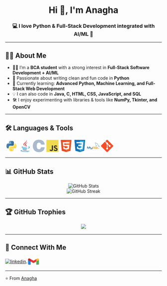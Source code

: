 <h1 align="center">Hi 👋, I'm Anagha</h1>
<h3 align="center">💻 I love Python & Full-Stack Development integrated with AI/ML 🤖</h3>

---

## 🙋‍♀️ About Me  
- 👩‍🎓 I’m a **BCA student** with a strong interest in **Full-Stack Software Development + AI/ML**  
- 🐍 Passionate about writing clean and fun code in **Python**  
- 🌱 Currently learning: **Advanced Python, Machine Learning, and Full-Stack Web Development**  
- 💡 I can also code in **Java, C, HTML, CSS, JavaScript, and SQL**  
- 🛠️ I enjoy experimenting with libraries & tools like **NumPy, Tkinter, and OpenCV**  

---

## 🛠️ Languages & Tools  
<p align="left"> 
  <img src="https://raw.githubusercontent.com/devicons/devicon/master/icons/python/python-original.svg" alt="python" width="40"/> 
  <img src="https://raw.githubusercontent.com/devicons/devicon/master/icons/java/java-original.svg" alt="java" width="40"/> 
  <img src="https://raw.githubusercontent.com/devicons/devicon/master/icons/c/c-original.svg" alt="c" width="40"/> 
  <img src="https://raw.githubusercontent.com/devicons/devicon/master/icons/javascript/javascript-original.svg" alt="javascript" width="40"/> 
  <img src="https://raw.githubusercontent.com/devicons/devicon/master/icons/html5/html5-original.svg" alt="html5" width="40"/> 
  <img src="https://raw.githubusercontent.com/devicons/devicon/master/icons/css3/css3-original.svg" alt="css3" width="40"/> 
  <img src="https://raw.githubusercontent.com/devicons/devicon/master/icons/mysql/mysql-original-wordmark.svg" alt="mysql" width="40"/> 
  <img src="https://raw.githubusercontent.com/devicons/devicon/master/icons/git/git-original.svg" alt="git" width="40"/> 
</p>  

---

## 📊 GitHub Stats  
<p align="center">
  <img src="https://github-readme-stats.vercel.app/api?username=Zae0o0&show_icons=true&theme=tokyonight" alt="GitHub Stats" />
  <br/>
  <img src="https://github-readme-streak-stats.herokuapp.com/?user=Zae0o0&theme=tokyonight" alt="GitHub Streak" />
</p>

---

## 🏆 GitHub Trophies  
<p align="center">
  <img src="https://github-profile-trophy.vercel.app/?username=Zae0o0&theme=tokyonight&no-frame=true&no-bg=true&margin-w=15&margin-h=15" />
</p>

---

## 🤝 Connect With Me  
<p align="left">
  <a href="https://linkedin.com/in/anagha-c-11402b378" target="blank">
    <img align="center" src="https://raw.githubusercontent.com/rahuldkjain/github-profile-readme-generator/master/src/images/icons/Social/linked-in-alt.svg" alt="linkedin" height="30" width="40" />
  </a>
  <a href="mailto:anaghacsreeragam@gmail.com">
    <img align="center" src="https://raw.githubusercontent.com/rahuldkjain/github-profile-readme-generator/master/src/images/icons/Social/gmail.svg" alt="gmail" height="30" width="40" />
  </a>
</p>

---

⭐️ From [Anagha](https://github.com/Zae0o0)  
